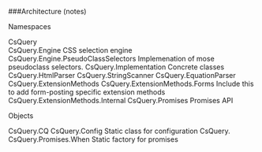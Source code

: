 ﻿###Architecture (notes)

Namespaces

CsQuery									
CsQuery.Engine							CSS selection engine
CsQuery.Engine.PseudoClassSelectors		Implemenation of mose pseudoclass selectors.
CsQuery.Implementation					Concrete classes
CsQuery.HtmlParser
CsQuery.StringScanner
CsQuery.EquationParser
CsQuery.ExtensionMethods
CsQuery.ExtensionMethods.Forms			Include this to add form-posting specific extension methods
CsQuery.ExtensionMethods.Internal
CsQuery.Promises						Promises API

Objects

CsQuery.CQ
CsQuery.Config							Static class for configuration
CsQuery.
CsQuery.Promises.When					Static factory for promises